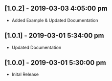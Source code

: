 ## [1.0.2] - 2019-03-03 4:05:00 pm

* Added Example & Updated Documentation

## [1.0.1] - 2019-03-01 5:34:00 pm

* Updated Documentation

## [1.0.0] - 2019-03-01 5:30:00 pm

* Inital Release
